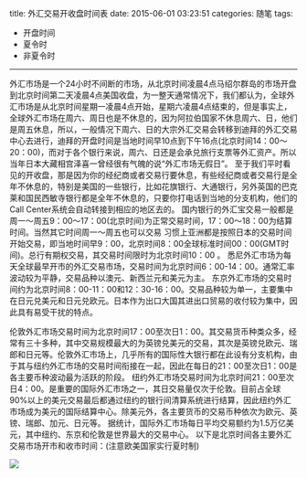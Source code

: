 title: 外汇交易开收盘时间表
date: 2015-06-01 03:23:51
categories: 随笔
tags: 
- 开盘时间
- 夏令时
- 非夏令时
---
外汇市场是一个24小时不间断的市场，从北京时间凌晨4点马绍尔群岛的市场开盘到北京时间第二天凌晨4点美国收盘，为一整天通常情况下，我们都认为，全球外汇市场是从北京时间星期一凌晨4点开始，星期六凌晨4点结束的，但是事实上，全球外汇市场在周六、周日也是不休息的，因为阿拉伯国家不休息周六、日，他们是周五休息，所以，一般情况下周六、日的大宗外汇交易会转移到迪拜的外汇交易中心去进行，迪拜的开盘时间是当地时间早10点到下午16点(北京时间14：00～20：00)，而对于各个银行来说，周六、日还是会承兑旅行支票等外汇资产。所以当年日本大藏相宫泽喜一曾经很有气魄的说“外汇市场无假日”。
至于我们平时看见的开收盘，那是因为你的经纪商或者交易行要休息，有些经纪商或者交易行是全年不休息的，特别是美国的一些银行，比如花旗银行、大通银行，另外英国的巴克莱和国民西敏寺银行都是全年不休息的，只要你打电话到当地的分支机构，他们的Call Center系统会自动转接到相应的地区去的。
国内银行的外汇宝交易一般都是周一～周五9：00～17：00(北京时间)为正常交易时间，17：00～18：00为结算时间。当然其它时间周一～周五也可以交易
习惯上亚洲都是按照日本的交易时间开始交易，即当地时间早9：00，北京时间8：00全球标准时间00：00(GMT时间)。总行有期权交易，其交易时间限时为北京时间10：00 。
悉尼外汇市场为每天全球最早开市的外汇交易市场，交易时间为北京时间6：00-14：00。通常汇率波动较为平静，交易品种以澳元、新西兰元和美元为主。
东京外汇市场的交易时间约为北京时间8：00-11：00和12：30-16：00。交易品种较为单一，主要集中在日元兑美元和日元兑欧元。日本作为出口大国其进出口贸易的收付较为集中，因此具有易受干扰的特点。
<!--more-->
伦敦外汇市场交易时间为北京时间17：00至次日1：00。其交易货币种类众多，经常有三十多种，其中交易规模最大的为英镑兑美元的交易，其次是英镑兑欧元、瑞郎和日元等。伦敦外汇市场上，几乎所有的国际性大银行都在此设有分支机构，由于其与纽约外汇市场的交易时间衔接在一起，因此在每日的21：00至次日1：00是各主要币种波动最为活跃的阶段。
纽约外汇市场交易时间为北京时间21：00至次日4：00。是重要的国际外汇市场之一，其日交易量仅次于伦敦。目前占全球90%以上的美元交易最后都通过纽约的银行间清算系统进行结算，因此纽约外汇市场成为美元的国际结算中心。除美元外，各主要货币的交易币种依次为欧元、英镑、瑞郎、加元、日元等。
据统计，国际外汇市场每日平均交易额约为1.5万亿美元，其中纽约、东京和伦敦是世界最大的交易中心。
以下是北京时间各主要外汇交易市场开市和收市时间：(注意欧美国家实行夏时制)

![](http://eurusd.qiniudn.com/77.png)

